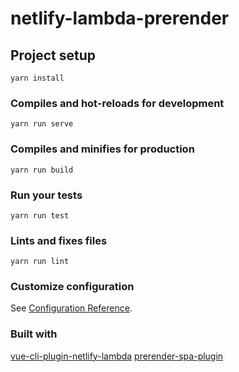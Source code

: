 # netlify-lambda-prerender

## Project setup
```
yarn install
```

### Compiles and hot-reloads for development
```
yarn run serve
```

### Compiles and minifies for production
```
yarn run build
```

### Run your tests
```
yarn run test
```

### Lints and fixes files
```
yarn run lint
```

### Customize configuration
See [Configuration Reference](https://cli.vuejs.org/config/).

### Built with
[vue-cli-plugin-netlify-lambda](https://github.com/netlify/vue-cli-plugin-netlify-lambda)
[prerender-spa-plugin](https://github.com/chrisvfritz/prerender-spa-plugin)